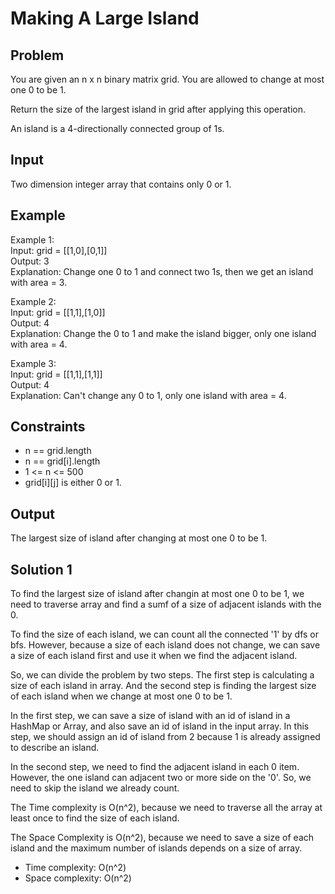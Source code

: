 # Making A Large Island

## Problem

You are given an n x n binary matrix grid. You are allowed to change at most one 0 to be 1.

Return the size of the largest island in grid after applying this operation.

An island is a 4-directionally connected group of 1s.

## Input

Two dimension integer array that contains only 0 or 1.

## Example

Example 1:  
Input: grid = [[1,0],[0,1]]  
Output: 3  
Explanation: Change one 0 to 1 and connect two 1s, then we get an island with area = 3.  

Example 2:  
Input: grid = [[1,1],[1,0]]  
Output: 4  
Explanation: Change the 0 to 1 and make the island bigger, only one island with area = 4.

Example 3:  
Input: grid = [[1,1],[1,1]]  
Output: 4  
Explanation: Can't change any 0 to 1, only one island with area = 4.

## Constraints

- n == grid.length
- n == grid[i].length
- 1 <= n <= 500
- grid[i][j] is either 0 or 1.

## Output

The largest size of island after changing at most one 0 to be 1.

## Solution 1

To find the largest size of island after changin at most one 0 to be 1, we need to traverse array and find a sumf of a size of adjacent islands with the 0.

To find the size of each island, we can count all the connected '1' by dfs or bfs. However, because a size of each island does not change, we can save a size of each island first and use it when we find the adjacent island.

So, we can divide the problem by two steps. The first step is calculating a size of each island in array. And the second step is finding the largest size of each island when we change at most one 0 to be 1.

In the first step, we can save a size of island with an id of island in a HashMap or Array, and also save an id of island in the input array. In this step, we should assign an id of island from 2 because 1 is already assigned to describe an island.

In the second step, we need to find the adjacent island in each 0 item. However, the one island can adjacent two or more side on the '0'. So, we need to skip the island we already count.

The Time complexity is O(n^2), because we need to traverse all the array at least once to find the size of each island.

The Space Complexity is O(n^2), because we need to save a size of each island and the maximum number of islands depends on a size of array.

- Time complexity: O(n^2)
- Space complexity: O(n^2)
